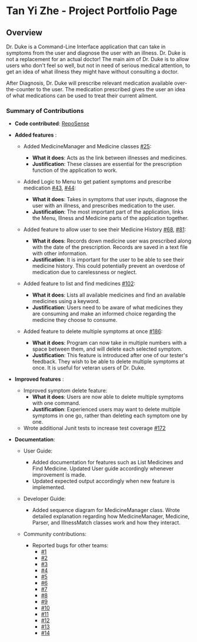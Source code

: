 [comment]: <> (//@@author tanyizhe)
# Tan Yi Zhe - Project Portfolio Page


## Overview
Dr. Duke is a Command-Line Interface application that can take in symptoms from the user
and diagnose the user with an illness. Dr. Duke is not a replacement for an actual doctor! 
The main aim of Dr. Duke is to allow users who don't feel so well, but not in need 
of serious medical attention, to get an idea of what illness they might have without
consulting a doctor.

After Diagnosis, Dr. Duke will prescribe relevant medication available over-the-counter
to the user. The medication prescribed gives the user an idea of what medications
can be used to treat their current ailment.


### Summary of Contributions
* **Code contributed**: [RepoSense](https://nus-cs2113-ay2223s2.github.io/tp-dashboard/?search=tanyizhe&breakdown=true)
* **Added features** :
    * Added MedicineManager and Medicine classes [#25](https://github.com/AY2223S2-CS2113-W13-1/tp/pull/25):
        * **What it does**: Acts as the link between illnesses and medicines.
        * **Justification**: These classes are essential for the prescription function of the application to work.
    
    * Added Logic to Menu to get patient symptoms and prescribe medication [#43](https://github.com/AY2223S2-CS2113-W13-1/tp/pull/43),
  [#44](https://github.com/AY2223S2-CS2113-W13-1/tp/pull/44):
      * **What it does**: Takes in symptoms that user inputs, diagnose the user with an illness,
        and prescribes medication to the user.
      * **Justification**: The most important part of the application, links the Menu, Illness and Medicine
        parts of the application together.
    
    * Added feature to allow user to see their Medicine History [#68](https://github.com/AY2223S2-CS2113-W13-1/tp/pull/68),
      [#81](https://github.com/AY2223S2-CS2113-W13-1/tp/pull/81):
      * **What it does**: Records down medicine user was prescribed along with the date of the
        prescription. Records are saved in a text file with other information.
      * **Justification**: It is important for the user to be able to see their medicine history.
        This could potentially prevent an overdose of medication due to carelessness or neglect.
    
    * Added feature to list and find medicines [#102](https://github.com/AY2223S2-CS2113-W13-1/tp/pull/102):
      * **What it does**: Lists all available medicines and find an available medicines using a keyword.
      *  **Justification**: Users need to be aware of what medicines they are consuming and
       make an informed choice regarding the medicine they choose to consume.
    
    * Added feature to delete multiple symptoms at once [#186](https://github.com/AY2223S2-CS2113-W13-1/tp/pull/186):
      * **What it does**: Program can now take in multiple numbers with a space between them, and will delete each 
            selected symptom.
      * **Justification**: This feature is introduced after one of our tester's feedback. They wish to be able to delete 
        multiple symptoms at once. It is useful for veteran users of Dr. Duke.
* **Improved features** :
  * Improved symptom delete feature:
    *  **What it does**: Users are now able to delete multiple symptoms with one command.
    *  **Justification**: Experienced users may want to delete multiple symptoms in one go,
        rather than deleting each symptom one by one.
  * Wrote additional Junit tests to increase test coverage [#172](https://github.com/AY2223S2-CS2113-W13-1/tp/pull/172)

* **Documentation**:
    * User Guide:
        * Added documentation for features such as List Medicines and Find Medicine. Updated User guide accordingly
            whenever improvement is made.
        * Updated expected output accordingly when new feature is implemented.
    * Developer Guide:
        * Added sequence diagram for MedicineManager class. Wrote detailed explanation regarding
            how MedicineManager, Medicine, Parser, and IllnessMatch classes work and how they interact.

  * Community contributions:
    * Reported bugs for other teams:
      * [#1](https://github.com/tanyizhe/ped/issues/1)
      * [#2](https://github.com/tanyizhe/ped/issues/2)
      * [#3](https://github.com/tanyizhe/ped/issues/3)
      * [#4](https://github.com/tanyizhe/ped/issues/4)
      * [#5](https://github.com/tanyizhe/ped/issues/5)
      * [#6](https://github.com/tanyizhe/ped/issues/6)
      * [#7](https://github.com/tanyizhe/ped/issues/7)
      * [#8](https://github.com/tanyizhe/ped/issues/8)
      * [#9](https://github.com/tanyizhe/ped/issues/9)
      * [#10](https://github.com/tanyizhe/ped/issues/10)
      * [#11](https://github.com/tanyizhe/ped/issues/11)
      * [#12](https://github.com/tanyizhe/ped/issues/12)
      * [#13](https://github.com/tanyizhe/ped/issues/13)
      * [#14](https://github.com/tanyizhe/ped/issues/14)